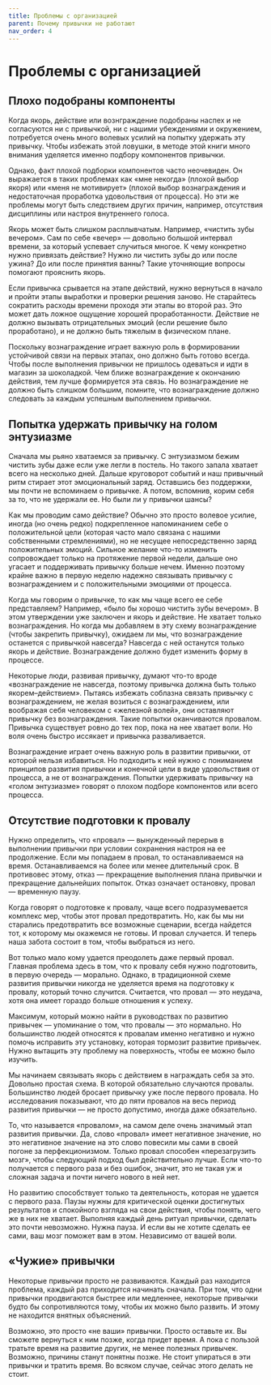 ```yaml
---
title: Проблемы с организацией
parent: Почему привычки не работают
nav_order: 4
---
```


# Проблемы с организацией

## Плохо подобраны компоненты

Когда якорь, действие или вознграждение подобраны наспех и не
согласуются ни с привычкой, ни с нашими убеждениями и окружением,
потребуется очень много волевых усилий на попытку удержать эту
привычку. Чтобы избежать этой ловушки, в методе этой книги много
внимания уделяется именно подбору компонентов привычки.

Однако, факт плохой подборки компонентов часто неочевиден. Он
выражается в таких проблемах как «мне некогда» (плохой выбор якоря)
или «меня не мотивирует» (плохой выбор вознаграждения и недостаточная
проработка удовольствия от процесса). Но эти же проблемы могут быть
следствием других причин, например, отсутствия дисциплины или настроя
внутреннего голоса.

Якорь может быть слишком расплывчатым. Например, «чистить зубы
вечером». Сам по себе «вечер» — довольно большой интервал времени, за
который успевает случиться многое. К чему конкретно нужно привязать
действие? Нужно ли чистить зубы до или после ужина? До или после
принятия ванны? Такие уточняющие вопросы помогают прояснить якорь.

Если привычка срывается на этапе действий, нужно вернуться в начало и
пройти этапы выработки и проверки решения заново. Не старайтесь
сократить расходы времени проходя эти этапы во второй раз. Это может
дать ложное ощущение хорошей проработанности. Действие не должно
вызывать отрицательных эмоций (если решение было проработано), и не
должно быть тяжелым в физическом плане.

Поскольку вознаграждение играет важную роль в формировании устойчивой
связи на первых этапах, оно должно быть готово всегда. Чтобы после
выполнения привычки не пришлось одеваться и идти в магазин за
шоколадкой. Чем ближе вознаграждение к окончанию действия, тем лучше
формируется эта связь. Но вознаграждение не должно быть слишком
большим, помните, что вознаграждение должно следовать за каждым
успешным выполнением привычки.

## Попытка удержать привычку на голом энтузиазме

Сначала мы рьяно хватаемся за привычку. С энтузиазмом бежим чистить
зубы даже если уже легли в постель. Но такого запала хватает всего на
несколько дней. Дальше круговорот событий и наш привычный ритм стирает
этот эмоциональный заряд. Оставшись без поддержки, мы почти не
вспоминаем о привычке. А потом, вспомнив, корим себя за то, что не
удержали ее. Но были ли у привычки шансы?

Как мы проводим само действие? Обычно это просто волевое усилие,
иногда (но очень редко) подкрепленное напоминанием себе о
положительной цели (которая часто мало связана с нашими собственными
стремлениями), но не несущее непосредственно заряд положительных
эмоций. Сильное желание что-то изменить сопровождает только на
протяжение первой недели, дальше оно угасает и поддерживать привычку
больше нечем. Именно поэтому крайне важно в первую неделю надежно
связывать привычку с вознаграждением и с положительными эмоциями от
процесса.

Когда мы говорим о привычке, то как мы чаще всего ее себе
представляем? Например, «было бы хорошо чистить зубы вечером». В этом
утверждении уже заключен и якорь и действие. Не хватает только
вознаграждения. Но когда мы добавляем в эту схему вознаграждение
(чтобы закрепить привычку), ожидаем ли мы, что вознаграждение
останется с привычкой навсегда? Навсегда с ней останутся только якорь
и действие. Вознаграждение должно будет изменить форму в процессе.

Некоторые люди, развивая привычку, думают что-то вроде «вознаграждение
не навсегда, поэтому привычка должна быть только
якорем–действием». Пытаясь избежать соблазна связать привычку с
вознаграждением, не желая возиться с вознаграждением, или воображая
себя человеком с «железной волей», они оставляют привычку без
вознаграждения. Такие попытки оканчиваются провалом. Привычка
существует ровно до тех пор, пока на нее хватает воли. Но воля очень
быстро иссякает и привычка разваливается.

Вознаграждение играет очень важную роль в развитии привычки, от
которой нельзя избавиться. Но подходить к ней нужно с пониманием
принципов развития привычки и конечной цели в виде удовольствия от
процесса, а не от вознаграждения. Попытки удерживать привычку на
«голом энтузиазме» говорят о плохом подборе компонентов или всего
процесса.

## Отсутствие подготовки к провалу

Нужно определить, что «провал» — вынужденный перерыв в выполнении
привычки при условии сохранения настроя на ее продолжение. Если мы
попадаем в провал, то останавливаемся на время. Останавливаемся на
более или менее длительный срок. В противовес этому, отказ —
прекращение выполнения плана привычки и прекращение дальнейших
попыток. Отказ означает остановку, провал — временную паузу.

Когда говорят о подготовке к провалу, чаще всего подразумевается
комплекс мер, чтобы этот провал предотвратить. Но, как бы мы ни
старались предотвратить все возможные сценарии, всегда найдется тот, к
которому мы окажемся не готовы. И провал случается. И теперь наша
забота состоит в том, чтобы выбраться из него.

Вот только мало кому удается преодолеть даже первый провал. Главная
проблема здесь в том, что к провалу себя нужно подготовить, в первую
очередь — морально. Однако, в традиционной схеме развития привычки
никогда не уделяется время на подготовку к провалу, который точно
случится. Считается, что провал — это неудача, хотя она имеет гораздо
больше отношения к успеху.

Максимум, который можно найти в руководствах по развитию привычек —
упоминание о том, что провалы — это нормально. Но большинство людей
относятся к провалам именно негативно и нужно помочь исправить эту
установку, которая тормозит развитие привычек. Нужно вытащить эту
проблему на поверхность, чтобы ее можно было изучить.

Мы начинаем связывать якорь с действием в награждать себя за
это. Довольно простая схема. В которой обязательно случаются
провалы. Большинство людей бросает привычку уже после первого
провала. Но исследования показывают, что до пяти провалов на весь
период развития привычки — не просто допустимо, иногда даже
обязательно.

То, что называется «провалом», на самом деле очень значимый этап
развития привычки. Да, слово «провал» имеет негативное значение, но
это негативное значение на это слово повесили мы сами в своей погоне
за перфекционизмом. Только провал способен «перезагрузить мозг», чтобы
следующий подход был действительно лучше. Если что-то получается с
первого раза и без ошибок, значит, это не такая уж и сложная задача и
почти ничего нового в ней нет.

Но развитию способствует только та деятельность, которая не удается с
первого раза. Паузы нужны для критической оценки достигнутых
результатов и спокойного взгляда на свои действия, чтобы понять, чего
же в них не хватает. Выполняя каждый день ритуал привычки, сделать это
почти невозможно. Нужна пауза. И если вы не хотите сделать ее сами,
ваш мозг поможет вам в этом. Независимо от вашей воли.

## «Чужие» привычки

Некоторые привычки просто не развиваются. Каждый раз находится
проблема, каждый раз приходится начинать сначала. При том, что одни
привычки продвигаются быстрее или медленнее, некоторые привычки будто
бы сопротивляются тому, чтобы их можно было развить. И этому не
находится внятных объяснений.

Возможно, это просто «не ваши» привычки. Просто оставьте их. Вы
сможете вернуться к ним позже, когда придет время. А пока с пользой
тратьте время на развитие других, не менее полезных
привычек. Возможно, причины станут понятны позже. Не стоит упираться в
эти привычки и тратить время. Во всяком случае, сейчас этого делать не
стоит.
